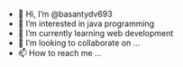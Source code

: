 - 👋 Hi, I’m @basantydv693
- 👀 I’m interested in java programming
- 🌱 I’m currently learning web development
- 💞️ I’m looking to collaborate on ...
- 📫 How to reach me ...

<!---
basantydv693/basantydv693 is a ✨ special ✨ repository because its `README.md` (this file) appears on your GitHub profile.
You can click the Preview link to take a look at your changes.
--->

